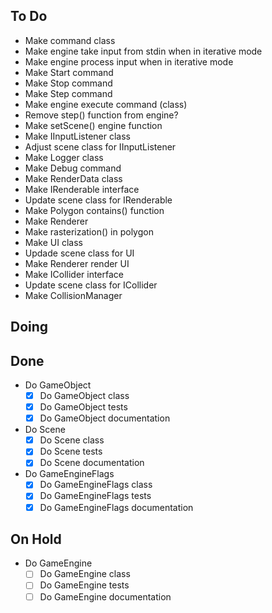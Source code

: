 ## To Do

- Make command class
- Make engine take input from stdin when in iterative mode
- Make engine process input when in iterative mode
- Make Start command
- Make Stop command
- Make Step command
- Make engine execute command (class)
- Remove step() function from engine?
- Make setScene() engine function
- Make IInputListener class
- Adjust scene class for IInputListener
- Make Logger class
- Make Debug command
- Make RenderData class
- Make IRenderable interface
- Update scene class for IRenderable
- Make Polygon contains() function
- Make Renderer
- Make rasterization() in polygon
- Make UI class
- Updade scene class for UI
- Make Renderer render UI
- Make ICollider interface
- Update scene class for ICollider
- Make CollisionManager

## Doing


## Done

- Do GameObject
    * [x] Do GameObject class
    * [x] Do GameObject tests
    * [x] Do GameObject documentation
- Do Scene
    * [x] Do Scene class
    * [x] Do Scene tests
    * [x] Do Scene documentation
- Do GameEngineFlags
    * [x] Do GameEngineFlags class
    * [x] Do GameEngineFlags tests
    * [x] Do GameEngineFlags documentation

## On Hold

- Do GameEngine
    * [ ] Do GameEngine class
    * [ ] Do GameEngine tests
    * [ ] Do GameEngine documentation
